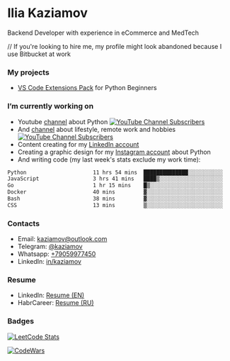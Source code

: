 # Ilia Kaziamov

Backend Developer with experience in eCommerce and MedTech

// If you're looking to hire me, my profile might look abandoned because I use Bitbucket at work

<!--
## About


The beginning of my career was working in a small online store in Krasnoyarsk (Siberia). I was fascinated by working with clients and improving order picking and delivery algorithms.

As an online store manager, I have been involved in sales and customer service for 2 regional and 3 federal online stores for 6 years.

After that, I began to look for opportunities to work remotely and influence processes more, so I started freelancing in the field of social media marketing and graphic design.

Over time, I rethought my career and realized that I was fascinated by the technical side of online sales and I began training as a developer.
-->
### My projects
* [VS Code Extensions Pack](https://marketplace.visualstudio.com/items?itemName=kaziamov.quickstart-python-pack&ssr=false#overview) for Python Beginners


### I’m currently working on
  * Youtube [channel](https://www.youtube.com/channel/UCYspuehThql30psLWg3c-fA/?sub_confirmation=1) about Python [![YouTube Channel Subscribers](https://img.shields.io/youtube/channel/subscribers/UCYspuehThql30psLWg3c-fA)](https://www.youtube.com/channel/UCYspuehThql30psLWg3c-fA/?sub_confirmation=1) 
  * And [channel](https://www.youtube.com/channel/UCYLIThkSR1JmUoxLXtc-S9w/?sub_confirmation=1) about lifestyle, remote work and hobbies [![YouTube Channel Subscribers](https://img.shields.io/youtube/channel/subscribers/UCYLIThkSR1JmUoxLXtc-S9w)](https://www.youtube.com/channel/UCYLIThkSR1JmUoxLXtc-S9w/?sub_confirmation=1) 
  * Content creating  for my [LinkedIn account](https://www.linkedin.com/feed/hashtag/?keywords=kaziamov)
  * Creating a graphic design for my [Instagram account](https://instagram.com/kaziamov_) about Python
  * And writing code (my last week's stats exclude my work time):

<!--START_SECTION:waka-->

```txt
Python                     11 hrs 54 mins  ██████████████░░░░░░░░░░░   55.65 %
JavaScript                 3 hrs 41 mins   ████▒░░░░░░░░░░░░░░░░░░░░   17.26 %
Go                         1 hr 15 mins    █▒░░░░░░░░░░░░░░░░░░░░░░░   05.87 %
Docker                     40 mins         ▓░░░░░░░░░░░░░░░░░░░░░░░░   03.12 %
Bash                       38 mins         ▓░░░░░░░░░░░░░░░░░░░░░░░░   03.01 %
CSS                        13 mins         ▒░░░░░░░░░░░░░░░░░░░░░░░░   01.05 %
```

<!--END_SECTION:waka-->


<!--
## What I'm planning to do

## I’m currently learning ...

## 👯 I’m looking to collaborate on ...
## 🤔 I’m looking for help with ...
## 💬 Ask me about graphic design, marketing or psychology
## 📫 How to reach me: ...
## 😄 Pronouns: ...
## ⚡ Fun fact: ...
-->

### Contacts
* Email: [kaziamov@outlook.com](mailto:kaziamov@outlook.com)
* Telegram: [@kaziamov](https://t.me/kaziamov)
* Whatsapp: [+79059977450](https://wa.me/79059977450)
* LinkedIn: [in/kaziamov](https://www.linkedin.com/in/kaziamov)

### Resume
* LinkedIn: [Resume (EN)](https://www.linkedin.com/in/kaziamov)
* HabrCareer: [Resume (RU)](https://career.habr.com/kaziamov)


### Badges
[![LeetCode Stats](https://leetcode.card.workers.dev/kaziamov?theme=dark&font=source_code_pro&extension=null)](https://leetcode.com/kaziamov/)

[![CodeWars](https://www.codewars.com/users/kaziamov/badges/large)](https://www.codewars.com/r/N0so6Q)

<!-- ## How is it going? Very well... -->

